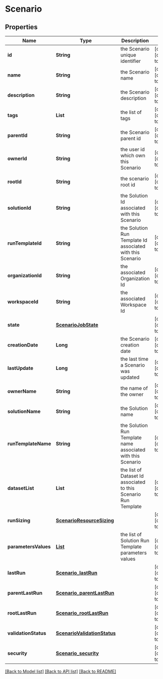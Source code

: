 # Scenario
## Properties

| Name | Type | Description | Notes |
|------------ | ------------- | ------------- | -------------|
| **id** | **String** | the Scenario unique identifier | [optional] [default to null] |
| **name** | **String** | the Scenario name | [optional] [default to null] |
| **description** | **String** | the Scenario description | [optional] [default to null] |
| **tags** | **List** | the list of tags | [optional] [default to null] |
| **parentId** | **String** | the Scenario parent id | [optional] [default to null] |
| **ownerId** | **String** | the user id which own this Scenario | [optional] [default to null] |
| **rootId** | **String** | the scenario root id | [optional] [default to null] |
| **solutionId** | **String** | the Solution Id associated with this Scenario | [optional] [default to null] |
| **runTemplateId** | **String** | the Solution Run Template Id associated with this Scenario | [optional] [default to null] |
| **organizationId** | **String** | the associated Organization Id | [optional] [default to null] |
| **workspaceId** | **String** | the associated Workspace Id | [optional] [default to null] |
| **state** | [**ScenarioJobState**](ScenarioJobState.md) |  | [optional] [default to null] |
| **creationDate** | **Long** | the Scenario creation date | [optional] [default to null] |
| **lastUpdate** | **Long** | the last time a Scenario was updated | [optional] [default to null] |
| **ownerName** | **String** | the name of the owner | [optional] [default to null] |
| **solutionName** | **String** | the Solution name | [optional] [default to null] |
| **runTemplateName** | **String** | the Solution Run Template name associated with this Scenario | [optional] [default to null] |
| **datasetList** | **List** | the list of Dataset Id associated to this Scenario Run Template | [optional] [default to null] |
| **runSizing** | [**ScenarioResourceSizing**](ScenarioResourceSizing.md) |  | [optional] [default to null] |
| **parametersValues** | [**List**](ScenarioRunTemplateParameterValue.md) | the list of Solution Run Template parameters values | [optional] [default to null] |
| **lastRun** | [**Scenario_lastRun**](Scenario_lastRun.md) |  | [optional] [default to null] |
| **parentLastRun** | [**Scenario_parentLastRun**](Scenario_parentLastRun.md) |  | [optional] [default to null] |
| **rootLastRun** | [**Scenario_rootLastRun**](Scenario_rootLastRun.md) |  | [optional] [default to null] |
| **validationStatus** | [**ScenarioValidationStatus**](ScenarioValidationStatus.md) |  | [optional] [default to null] |
| **security** | [**Scenario_security**](Scenario_security.md) |  | [optional] [default to null] |

[[Back to Model list]](../README.md#documentation-for-models) [[Back to API list]](../README.md#documentation-for-api-endpoints) [[Back to README]](../README.md)


